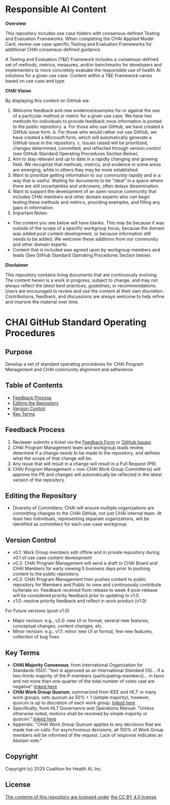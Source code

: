 # Responsible AI Content
**Overview**

This repository includes use case folders with consensus-defined Testing and Evaluation Frameworks. When completing the CHAI Applied Model Card, review use case specific Testing and Evaluation Frameworks for additional CHAI consensus-defined guidance.

A Testing and Evaluation (T&E) Framework includes a consensus-defined set of methods, metrics, measures, and/or benchmarks for developers and implementers to more concretely evaluate the responsible use of health AI solutions for a given use case. Content within a T&E Framework varies based on use case and type.

**CHAI Vision**

By displaying this content on GitHub we: 
1.	Welcome feedback and new evidence/examples for or against the use of a particular method or metric for a given use case. We have two methods for individuals to provide feedback once information is posted to the public repository. 
a.	For those who use GitHub, we have created a GitHub issue form. 
b.	For those who would rather not use GitHub, we have created a Microsoft form, which will automatically generate a GitHub Issue in the repository. 
c.	Issues raised will be prioritized, changes determined, committed, and reflected through version control (see GitHub Standard Operating Procedures Section Below). 
2.	Aim to stay relevant and up to date in a rapidly changing and growing field. We recognize that methods, metrics, and evidence in some areas are emerging, while in others they may be more established. 
3.	Want to prioritize getting information to our community rapidly and in a way that is useful. Waiting for documents to be “ideal” in a space where there are still uncertainties and unknowns, often delays dissemination. 
4.	Want to support the development of an open-source community that includes CHAI members and other domain experts who can begin testing these methods and metrics, providing examples, and filling any gaps in information.
5.	Important Notes:
  - The content you see below will have blanks. This may be because it was outside of the scope of a specific workgroup focus, because the domain was added post content development, or because information still needs to be added. We welcome these additions from our community and other domain experts.
  - Content that is included was agreed upon by workgroup members and leads (See GitHub Standard Operating Procedures Section below). 


**Disclaimer**

This repository contains living documents that are continuously evolving. The content herein is a work in progress, subject to change, and may not always reflect the latest best practices, guidelines, or recommendations. Users are encouraged to review and use the content at their own discretion. Contributions, feedback, and discussions are always welcome to help refine and improve the material over time.

# CHAI GitHub Standard Operating Procedures

## Purpose
Develop a set of standard operating procedures for CHAI Program Management and CHAI community alignment and adherence.

## Table of Contents
- [Feedback Process](#feedback-process)
- [Editing the Repository](#editing-the-repository)
- [Version Control](#version-control)
- [Key Terms](#key-terms)

## Feedback Process

1.	Reviewer submits a ticket via the [Feedback Form](https://forms.office.com/r/6LDSZcv9cu) or [GitHub Issues](https://github.com/coalition-for-health-ai/responsible-ai-content/issues/new?template=FeedbackForm.yml).
2.	CHAI Program Management team and workgroup leads review, determine if a change needs to be made to the repository, and defines what the scope of that change will be.
3.	Any issue that will result in a change will result in a Pull Request (PR). 
4.	CHAI Program Management + non-CHAI Work Group Committer(s) will approve the PR and changes will automatically be reflected in the latest version of the repository.

## Editing the Repository

- Diversity of Committers: CHAI will ensure multiple organizations are committing changes to the CHAI GitHub, not just CHAI internal team. At least two individuals, representing separate organizations, will be identified as committers for each use-case workgroup. 

## Version Control
- v0.1: Work Group members edit offline and in private repository during v0.1 of use case content development
- v0.2: CHAI Program Management will send a draft to CHAI Board and CHAI Members for early viewing 5 business days prior to pushing content to the public repository. 
- v0.3: CHAI Program Management then pushes content to public repository for Members and Public to view and continuously contribute to/iterate on. Feedback received from release to week 4 post-release will be considered priority feedback prior to updating to v1.0.  
- v1.0: resolve priority feedback and reflect in work product (v1.0)


For Future versions (post-v1.0)
-	Major revision: e.g., v2.0: new UI or format, several new features, conceptual changes, content changes, etc.
-	Minor revision: e.g., v1.1: minor new UI or format, few new features, collection of bug fixes

## Key Terms
-	**CHAI Majority Consensus**, from International Organization for Standards (ISO): "text is approved as an International Standard (IS)… if a two-thirds majority of the P-members (participating-members)… in favor and not more than one-quarter of the total number of votes cast are negative" [linked here](https://www.iso.org/sites/ConsumersStandards/voting_iso.html)
-	**CHAI Work Group Quorum**, summarized from IEEE and HL7: in many work groups, sets quorum as 50% + 1 (simple majority); however, quorum is up to discretion of each work group. [linked here](https://confluence.hl7.org/spaces/TSC/pages/130483151/Generic+HL7+Work+Group+DMP)
  -	Specifically, from HL7 Governance and Operations Manual: "Unless otherwise noted, motions shall be resolved by simple majority or quorum." [linked here](https://www.hl7.org/documentcenter/public/membership/HL7_Governance_and_Operations_Manual.pdf)
  -	Appendix: "CHAI Work Group Quorum applies to any decisions that are made live on calls. For asynchronous decisions, all 100% of Work Group members will be informed of the request. Lack of response indicates an Abstain vote."

## Copyright
Copyright (c) 2025 Coalition for Health AI, Inc.

## License
[The contents of this repository are licensed under](https://github.com/coalition-for-health-ai/responsible-ai-content/blob/main/LICENSE) [the CC BY 4.0 license](https://creativecommons.org/licenses/by/4.0/).
